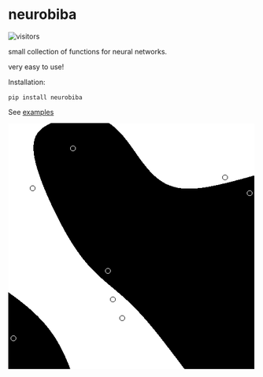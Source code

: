 # neurobiba

![visitors](https://visitor-badge.laobi.icu/badge?page_id=displaceman.neurobiba)

small collection of functions for neural networks.

very easy to use!

Installation:

```
pip install neurobiba
```

See [examples](./examples)

![example_01](./examples/example_01.PNG)
